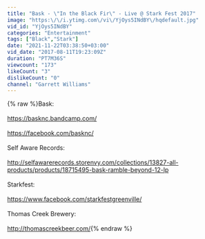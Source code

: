 ```yaml
---
title: "Bask - \"In the Black Fir\" - Live @ Stark Fest 2017"
image: "https:\/\/i.ytimg.com\/vi\/YjOys5INdBY\/hqdefault.jpg"
vid_id: "YjOys5INdBY"
categories: "Entertainment"
tags: ["Black","Stark"]
date: "2021-11-22T03:38:50+03:00"
vid_date: "2017-08-11T19:23:09Z"
duration: "PT7M36S"
viewcount: "173"
likeCount: "3"
dislikeCount: "0"
channel: "Garrett Williams"
---
```

{% raw %}Bask:<br /><br /><a rel="nofollow" target="blank" href="https://basknc.bandcamp.com/">https://basknc.bandcamp.com/</a><br /><br /><a rel="nofollow" target="blank" href="https://facebook.com/basknc/">https://facebook.com/basknc/</a><br /><br />Self Aware Records:<br /><br /><a rel="nofollow" target="blank" href="http://selfawarerecords.storenvy.com/collections/13827-all-products/products/18715495-bask-ramble-beyond-12-lp">http://selfawarerecords.storenvy.com/collections/13827-all-products/products/18715495-bask-ramble-beyond-12-lp</a><br /><br />Starkfest:<br /><br /><a rel="nofollow" target="blank" href="https://www.facebook.com/starkfestgreenville/">https://www.facebook.com/starkfestgreenville/</a><br /><br />Thomas Creek Brewery: <br /><br /><a rel="nofollow" target="blank" href="http://thomascreekbeer.com/">http://thomascreekbeer.com/</a>{% endraw %}
